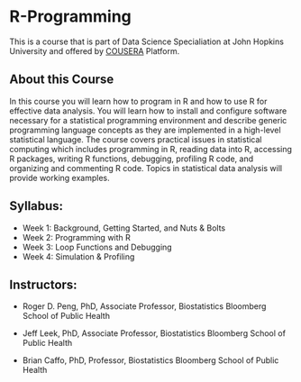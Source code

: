 # R-Programming

This is a course that is part of Data Science Specialiation at John Hopkins University
and offered by [COUSERA](https://www.coursera.org) Platform.

## About this Course
In this course you will learn how to program in R and how to use R for effective data analysis. You will learn how to install and configure software necessary for a statistical programming environment and describe generic programming language concepts as they are implemented in a high-level statistical language. The course covers practical issues in statistical computing which includes programming in R, reading data into R, accessing R packages, writing R functions, debugging, profiling R code, and organizing and commenting R code. Topics in statistical data analysis will provide working examples.

## Syllabus:
* Week 1: Background, Getting Started, and Nuts & Bolts
* Week 2: Programming with R
* Week 3: Loop Functions and Debugging
* Week 4: Simulation & Profiling

## Instructors:
* Roger D. Peng, PhD, Associate Professor, Biostatistics
Bloomberg School of Public Health

* Jeff Leek, PhD, Associate Professor, Biostatistics
Bloomberg School of Public Health 

* Brian Caffo, PhD, Professor, Biostatistics
Bloomberg School of Public Health